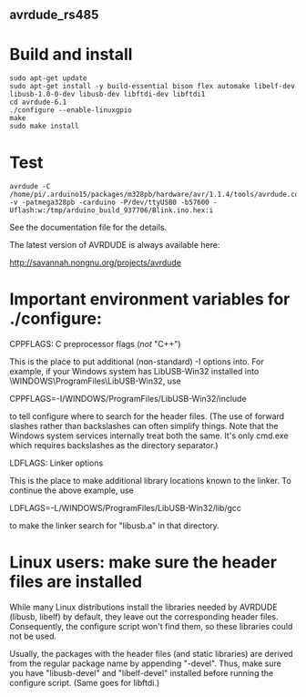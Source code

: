 ## avrdude_rs485
# Build and install
```
sudo apt-get update
sudo apt-get install -y build-essential bison flex automake libelf-dev libusb-1.0-0-dev libusb-dev libftdi-dev libftdi1
cd avrdude-6.1
./configure --enable-linuxgpio
make
sudo make install
```
# Test
```
avrdude -C /home/pi/.arduino15/packages/m328pb/hardware/avr/1.1.4/tools/avrdude.conf -v -patmega328pb -carduino -P/dev/ttyUSB0 -b57600 -Uflash:w:/tmp/arduino_build_937706/Blink.ino.hex:i
```

See the documentation file for the details.

The latest version of AVRDUDE is always available here:

  http://savannah.nongnu.org/projects/avrdude


Important environment variables for ./configure:
================================================

CPPFLAGS: C preprocessor flags (*not* "C++")

This is the place to put additional (non-standard) -I options into.
For example, if your Windows system has LibUSB-Win32 installed into
\\WINDOWS\ProgramFiles\LibUSB-Win32, use

CPPFLAGS=-I/WINDOWS/ProgramFiles/LibUSB-Win32/include

to tell configure where to search for the header files.  (The use of
forward slashes rather than backslashes can often simplify things.
Note that the Windows system services internally treat both the same.
It's only cmd.exe which requires backslashes as the directory
separator.)

LDFLAGS: Linker options

This is the place to make additional library locations known to the
linker.  To continue the above example, use

LDFLAGS=-L/WINDOWS/ProgramFiles/LibUSB-Win32/lib/gcc

to make the linker search for "libusb.a" in that directory.


Linux users: make sure the header files are installed
=====================================================

While many Linux distributions install the libraries needed by AVRDUDE
(libusb, libelf) by default, they leave out the corresponding header
files.  Consequently, the configure script won't find them, so these
libraries could not be used.

Usually, the packages with the header files (and static libraries) are
derived from the regular package name by appending "-devel".  Thus,
make sure you have "libusb-devel" and "libelf-devel" installed before
running the configure script.  (Same goes for libftdi.)
